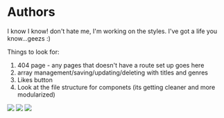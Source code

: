 # Authors

I know I know! don't hate me, I'm working on the styles. I've got a life you know...geezs :) 

Things to look for:
1. 404 page - any pages that doesn't have a route set up goes here
2. array management/saving/updating/deleting with titles and genres 
3. Likes button
4. Look at the file structure for componets (its getting cleaner and more modularized)

![](https://github.com/lisabroadhead/React_MERN/blob/main/fullstack/authors/Screen%20Shot%202022-06-03%20at%209.23.44%20AM.png)
![](https://github.com/lisabroadhead/MERN/blob/main/fullstack/authors/Screen%20Shot%202022-03-24%20at%204.44.24%20PM.png)
![](https://github.com/lisabroadhead/MERN/blob/main/fullstack/authors/Screen%20Shot%202022-03-24%20at%204.44.40%20PM.png)
